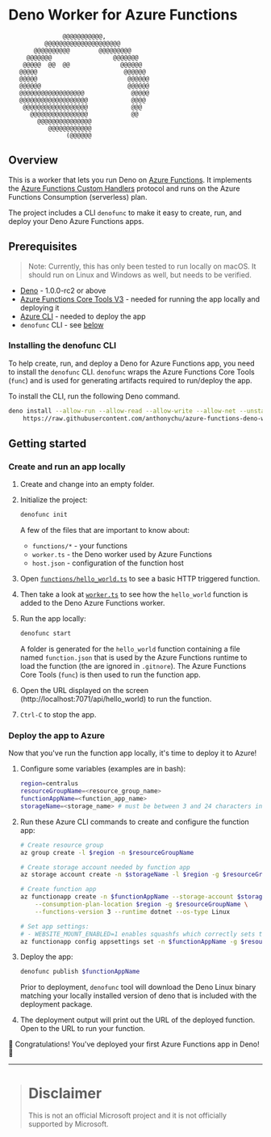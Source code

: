 # Deno Worker for Azure Functions

```
               @@@@@@@@@@@,             
          @@@@@@@@@@@@@@@@@@@@@         
       @@@@@@@@@@        @@@@@@@@@      
     @@@@@@@                 @@@@@@@    
    @@@@@  @@  @@              @@@@@@   
   @@@@@                        @@@@@@  
   @@@@@                         @@@@@@ 
   @@@@@@                        @@@@@@ 
   @@@@@@@@@@@@@@@@@@             @@@@@ 
   @@@@@@@@@@@@@@@@@@@            @@@@  
    @@@@@@@@@@@@@@@@@@            @@@   
      @@@@@@@@@@@@@@@@            @@    
        @@@@@@@@@@@@@@@                 
           @@@@@@@@@@@@                 
                (@@@@@@               
```

## Overview

This is a worker that lets you run Deno on [Azure Functions](https://docs.microsoft.com/azure/azure-functions/functions-overview). It implements the [Azure Functions Custom Handlers](https://docs.microsoft.com/azure/azure-functions/functions-custom-handlers) protocol and runs on the Azure Functions Consumption (serverless) plan.

The project includes a CLI `denofunc` to make it easy to create, run, and deploy your Deno Azure Functions apps.

## Prerequisites

> Note: Currently, this has only been tested to run locally on macOS. It should run on Linux and Windows as well, but needs to be verified.

* [Deno](https://deno.land/x/install/) - 1.0.0-rc2 or above
* [Azure Functions Core Tools V3](https://github.com/Azure/azure-functions-core-tools#azure-functions-core-tools) - needed for running the app locally and deploying it
* [Azure CLI](https://docs.microsoft.com/cli/azure/install-azure-cli?view=azure-cli-latest#install) - needed to deploy the app
* `denofunc` CLI - see [below](#installing-the-denofunc-cli)

### Installing the denofunc CLI

To help create, run, and deploy a Deno for Azure Functions app, you need to install the `denofunc` CLI. `denofunc` wraps the Azure Functions Core Tools (`func`) and is used for generating artifacts required to run/deploy the app.

To install the CLI, run the following Deno command.

```bash
deno install --allow-run --allow-read --allow-write --allow-net --unstable --name=denofunc \
    https://raw.githubusercontent.com/anthonychu/azure-functions-deno-worker/master/denofunc.ts
```

## Getting started

### Create and run an app locally

1. Create and change into an empty folder.

1. Initialize the project:

    ```bash
    denofunc init
    ```

    A few of the files that are important to know about:
    - `functions/*` - your functions
    - `worker.ts` - the Deno worker used by Azure Functions
    - `host.json` - configuration of the function host

1. Open [`functions/hello_world.ts`](https://github.com/anthonychu/azure-functions-deno-template/blob/master/functions/hello_world.ts) to see a basic HTTP triggered function.

1. Then take a look at [`worker.ts`](https://github.com/anthonychu/azure-functions-deno-template/blob/master/worker.ts) to see how the `hello_world` function is added to the Deno Azure Functions worker.

1. Run the app locally:

    ```bash
    denofunc start
    ```

    A folder is generated for the `hello_world` function containing a file named `function.json` that is used by the Azure Functions runtime to load the function (the are ignored in `.gitnore`). The Azure Functions Core Tools (`func`) is then used to run the function app.

1. Open the URL displayed on the screen (http://localhost:7071/api/hello_world) to run the function.

1. `Ctrl-C` to stop the app.

### Deploy the app to Azure

Now that you've run the function app locally, it's time to deploy it to Azure!

1. Configure some variables (examples are in bash):

    ```bash
    region=centralus
    resourceGroupName=<resource_group_name>
    functionAppName=<function_app_name>
    storageName=<storage_name> # must be between 3 and 24 characters in length and may contain numbers and lowercase letters only.
    ```

1. Run these Azure CLI commands to create and configure the function app:

    ```bash
    # Create resource group
    az group create -l $region -n $resourceGroupName

    # Create storage account needed by function app
    az storage account create -n $storageName -l $region -g $resourceGroupName --sku Standard_LRS

    # Create function app
    az functionapp create -n $functionAppName --storage-account $storageName \
        --consumption-plan-location $region -g $resourceGroupName \
        --functions-version 3 --runtime dotnet --os-type Linux

    # Set app settings:
    # - WEBSITE_MOUNT_ENABLED=1 enables squashfs which correctly sets the execute bit on the deno binary
    az functionapp config appsettings set -n $functionAppName -g $resourceGroupName --settings "WEBSITE_MOUNT_ENABLED=1"
    ```

1. Deploy the app:

    ```bash
    denofunc publish $functionAppName
    ```

    Prior to deployment,  `denofunc` tool will download the Deno Linux binary matching your locally installed version of deno that is included with the deployment package.

1. The deployment output will print out the URL of the deployed function. Open to the URL to run your function.

🎉 Congratulations! You've deployed your first Azure Functions app in Deno! 🦕

---

> # Disclaimer
>
> This is not an official Microsoft project and it is not officially supported by Microsoft.